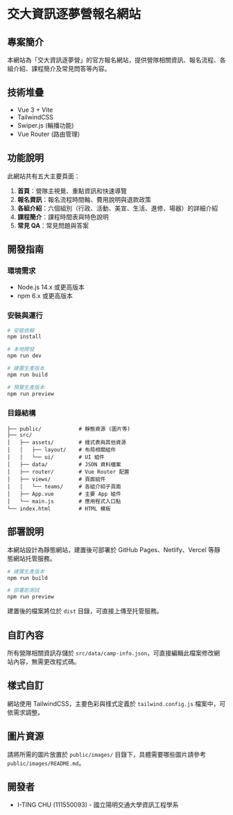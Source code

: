 # 交大資訊逐夢營報名網站

## 專案簡介
本網站為「交大資訊逐夢營」的官方報名網站，提供營隊相關資訊、報名流程、各組介紹、課程簡介及常見問答等內容。

## 技術堆疊
- Vue 3 + Vite
- TailwindCSS
- Swiper.js (輪播功能)
- Vue Router (路由管理)

## 功能說明
此網站共有五大主要頁面：
1. **首頁**：營隊主視覺、重點資訊和快速導覽
2. **報名資訊**：報名流程時間軸、費用說明與退款政策
3. **各組介紹**：六個組別（行政、活動、美宣、生活、進修、場器）的詳細介紹
4. **課程簡介**：課程時間表與特色說明
5. **常見 QA**：常見問題與答案

## 開發指南

### 環境需求
- Node.js 14.x 或更高版本
- npm 6.x 或更高版本

### 安裝與運行
```bash
# 安裝依賴
npm install

# 本地開發
npm run dev

# 建置生產版本
npm run build

# 預覽生產版本
npm run preview
```

### 目錄結構
```
├── public/            # 靜態資源 (圖片等)
├── src/
│   ├── assets/        # 樣式表與其他資源
│   │   ├── layout/    # 布局相關組件
│   │   └── ui/        # UI 組件
│   ├── data/          # JSON 資料檔案
│   ├── router/        # Vue Router 配置
│   ├── views/         # 頁面組件
│   │   └── teams/     # 各組介紹子頁面
│   ├── App.vue        # 主要 App 組件
│   └── main.js        # 應用程式入口點
└── index.html         # HTML 模板
```

## 部署說明
本網站設計為靜態網站，建置後可部署於 GitHub Pages、Netlify、Vercel 等靜態網站托管服務。

```bash
# 建置生產版本
npm run build

# 部署前測試
npm run preview
```

建置後的檔案將位於 `dist` 目錄，可直接上傳至托管服務。

## 自訂內容
所有營隊相關資訊存儲於 `src/data/camp-info.json`，可直接編輯此檔案修改網站內容，無需更改程式碼。

## 樣式自訂
網站使用 TailwindCSS，主要色彩與樣式定義於 `tailwind.config.js` 檔案中，可依需求調整。

## 圖片資源
請將所需的圖片放置於 `public/images/` 目錄下，具體需要哪些圖片請參考 `public/images/README.md`。

## 開發者
- I-TING CHU (111550093) - 國立陽明交通大學資訊工程學系
